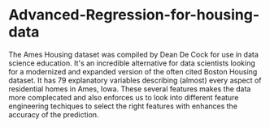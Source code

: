 # Advanced-Regression-for-housing-data
The Ames Housing dataset was compiled by Dean De Cock for use in data science education. It's an incredible alternative for data scientists 
looking for a modernized and expanded version of the often cited Boston Housing dataset. It has 79 explanatory variables describing (almost) 
every aspect of residential homes in Ames, Iowa. These several features makes the data more complecated and also enforces us to look into 
different feature engineering techiques to select the right features with enhances the accuracy of the prediction.
